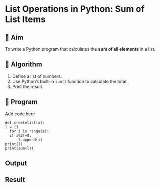 # List Operations in Python: Sum of List Items

## 🎯 Aim
To write a Python program that calculates the **sum of all elements** in a list.

## 🧠 Algorithm
1. Define a list of numbers.
2. Use Python’s built-in `sum()` function to calculate the total.
3. Print the result.

## 🧾 Program

Add code here
```
def createlist(a):
l = []
  for i in range(a):
  if i%2!=0:
      l.append(i)
print(l)
print(sum(l))
```

## Output

## Result
